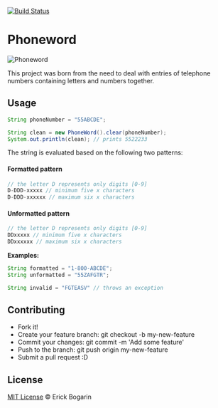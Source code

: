 [![Build Status](https://travis-ci.org/erickbogarin/phoneword.svg?branch=master)](https://travis-ci.org/erickbogarin/phoneword)

# Phoneword

![Phoneword](https://upload.wikimedia.org/wikipedia/commons/thumb/7/73/Telephone-keypad2.svg/250px-Telephone-keypad2.svg.png)

This project was born from the need to deal with entries of telephone numbers containing letters and numbers together.

## Usage

```java
String phoneNumber = "55ABCDE";

String clean = new PhoneWord().clear(phoneNumber);
System.out.println(clean); // prints 5522233
```
The string is evaluated based on the following two patterns:

#### Formatted pattern
```js
// the letter D represents only digits [0-9]
D-DDD-xxxxx // minimum five x characters
D-DDD-xxxxxx // maximum six x characters
```
#### Unformatted pattern
```js
// the letter D represents only digits [0-9]
DDxxxxx // minimum five x characters
DDxxxxxx // maximum six x characters
```

**Examples:**
```java
String formatted = "1-800-ABCDE";
String unformatted = "55ZAFGTR";

String invalid = "FGTEASV" // throws an exception
```

## Contributing
* Fork it!
* Create your feature branch: git checkout -b my-new-feature
* Commit your changes: git commit -m 'Add some feature'
* Push to the branch: git push origin my-new-feature
* Submit a pull request :D

## License 
[MIT License](LICENSE) © Erick Bogarin
